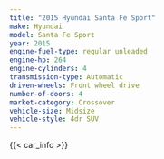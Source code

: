 ```yaml
---
title: "2015 Hyundai Santa Fe Sport"
make: Hyundai
model: Santa Fe Sport
year: 2015
engine-fuel-type: regular unleaded
engine-hp: 264
engine-cylinders: 4
transmission-type: Automatic
driven-wheels: Front wheel drive
number-of-doors: 4
market-category: Crossover
vehicle-size: Midsize
vehicle-style: 4dr SUV
---
```


{{< car_info >}}
